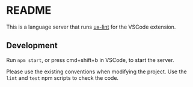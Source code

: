 # README

This is a language server that runs [ux-lint](https://github.com/Banno/ux-lint) for the VSCode extension.

## Development

Run `npm start`, or press cmd+shift+b in VSCode, to start the server.

Please use the existing conventions when modifying the project. Use the `lint` and `test` npm scripts to check the code.

